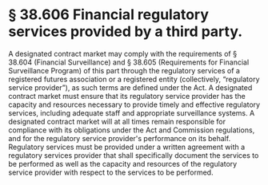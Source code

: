 # § 38.606   Financial regulatory services provided by a third party.

A designated contract market may comply with the requirements of § 38.604 (Financial Surveillance) and § 38.605 (Requirements for Financial Surveillance Program) of this part through the regulatory services of a registered futures association or a registered entity (collectively, “regulatory service provider”), as such terms are defined under the Act. A designated contract market must ensure that its regulatory service provider has the capacity and resources necessary to provide timely and effective regulatory services, including adequate staff and appropriate surveillance systems. A designated contract market will at all times remain responsible for compliance with its obligations under the Act and Commission regulations, and for the regulatory service provider's performance on its behalf. Regulatory services must be provided under a written agreement with a regulatory services provider that shall specifically document the services to be performed as well as the capacity and resources of the regulatory service provider with respect to the services to be performed.





